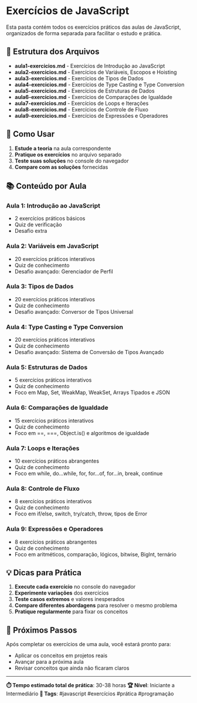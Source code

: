 # Exercícios de JavaScript

Esta pasta contém todos os exercícios práticos das aulas de JavaScript, organizados de forma separada para facilitar o estudo e prática.

## 📁 Estrutura dos Arquivos

- **aula1-exercicios.md** - Exercícios de Introdução ao JavaScript
- **aula2-exercicios.md** - Exercícios de Variáveis, Escopos e Hoisting
- **aula3-exercicios.md** - Exercícios de Tipos de Dados
- **aula4-exercicios.md** - Exercícios de Type Casting e Type Conversion
- **aula5-exercicios.md** - Exercícios de Estruturas de Dados
- **aula6-exercicios.md** - Exercícios de Comparações de Igualdade
- **aula7-exercicios.md** - Exercícios de Loops e Iterações
- **aula8-exercicios.md** - Exercícios de Controle de Fluxo
- **aula9-exercicios.md** - Exercícios de Expressões e Operadores

## 🎯 Como Usar

1. **Estude a teoria** na aula correspondente
2. **Pratique os exercícios** no arquivo separado
3. **Teste suas soluções** no console do navegador
4. **Compare com as soluções** fornecidas

## 📚 Conteúdo por Aula

### Aula 1: Introdução ao JavaScript
- 2 exercícios práticos básicos
- Quiz de verificação
- Desafio extra

### Aula 2: Variáveis em JavaScript
- 20 exercícios práticos interativos
- Quiz de conhecimento
- Desafio avançado: Gerenciador de Perfil

### Aula 3: Tipos de Dados
- 20 exercícios práticos interativos
- Quiz de conhecimento
- Desafio avançado: Conversor de Tipos Universal

### Aula 4: Type Casting e Type Conversion
- 20 exercícios práticos interativos
- Quiz de conhecimento
- Desafio avançado: Sistema de Conversão de Tipos Avançado

### Aula 5: Estruturas de Dados
- 5 exercícios práticos interativos
- Quiz de conhecimento
- Foco em Map, Set, WeakMap, WeakSet, Arrays Tipados e JSON

### Aula 6: Comparações de Igualdade
- 15 exercícios práticos interativos
- Quiz de conhecimento
- Foco em ==, ===, Object.is() e algoritmos de igualdade

### Aula 7: Loops e Iterações
- 10 exercícios práticos abrangentes
- Quiz de conhecimento
- Foco em while, do...while, for, for...of, for...in, break, continue

### Aula 8: Controle de Fluxo
- 8 exercícios práticos interativos
- Quiz de conhecimento
- Foco em if/else, switch, try/catch, throw, tipos de Error

### Aula 9: Expressões e Operadores
- 8 exercícios práticos abrangentes
- Quiz de conhecimento
- Foco em aritméticos, comparação, lógicos, bitwise, BigInt, ternário

## 💡 Dicas para Prática

1. **Execute cada exercício** no console do navegador
2. **Experimente variações** dos exercícios
3. **Teste casos extremos** e valores inesperados
4. **Compare diferentes abordagens** para resolver o mesmo problema
5. **Pratique regularmente** para fixar os conceitos

## 🚀 Próximos Passos

Após completar os exercícios de uma aula, você estará pronto para:
- Aplicar os conceitos em projetos reais
- Avançar para a próxima aula
- Revisar conceitos que ainda não ficaram claros

---

**⏱️ Tempo estimado total de prática**: 30-38 horas
**🏆 Nível**: Iniciante a Intermediário
**📝 Tags**: #javascript #exercícios #prática #programação 